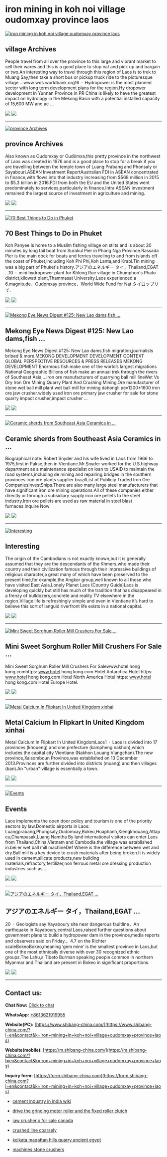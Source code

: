 # iron mining in koh noi village oudomxay province laos

<a href="https://swt.shibang-china.com/?l=en&img&k=iron+mining+in+koh+noi+village+oudomxay+province+laos" target="_blank">![iron mining in koh noi village oudomxay province laos](http://static.shibang-china.com/all-800x300/1335.jpg)</a>

## village Archives
People travel from all over the province to this large and vibrant market to sell their wares and this is a good place to stop eat and pick up and bargain or two.An interesting way to travel through this region of Laos is to trek to Muang Say,then take a short bus or pickup truck ride to the picturesque village …www wds.worldbank.org16&ensp;&#0183;&ensp;Hydropower is the most planned sector with long term development plans for the region.Hy dropower development in Yunnan Province in PR China is likely to have the greatest impact on hydrology in the Mekong Basin with a potential installed capacity of 15,600 MW and ac …


<a href="https://whatsapp.shibangsoft.com/WhatsApp.php" target="_blank" title="WhatsApp">![](http://static.shibang-china.com/icon/whatsapp.png)</a> <a href="https://swt.shibang-china.com/?l=en&icon&k=iron+mining+in+koh+noi+village+oudomxay+province+laos" target="_blank">![](http://static.shibang-china.com/icon/chat-en.png)</a>

---

<a href="https://swt.shibang-china.com/?l=en&img&k=iron+mining+in+koh+noi+village+oudomxay+province+laos" target="_blank">![province Archives](http://static.shibang-china.com/all-800x300/1447.jpg)</a>

## province Archives
Also known as Oudomxay or Oud&#244;mxa,this pretty province in the northwest of Laos was created in 1976 and is a good place to stop for a break if you are travelling between the temple town of Luang Prabang and Phonsaly or Sayabouri.ASEAN Investment ReportAustralian FDI in ASEAN concentrated in finance,with flows into that industry increasing from $568 million in 2015 to $5.3 billion in 2016.FDI from both the EU and the United States went predominately to services,particularly in finance.Intra ASEAN investment remained the largest source of investment in agriculture and mining.


<a href="https://whatsapp.shibangsoft.com/WhatsApp.php" target="_blank" title="WhatsApp">![](http://static.shibang-china.com/icon/whatsapp.png)</a> <a href="https://swt.shibang-china.com/?l=en&icon&k=iron+mining+in+koh+noi+village+oudomxay+province+laos" target="_blank">![](http://static.shibang-china.com/icon/chat-en.png)</a>

---

<a href="https://swt.shibang-china.com/?l=en&img&k=iron+mining+in+koh+noi+village+oudomxay+province+laos" target="_blank">![70 Best Things to Do in Phuket](http://static.shibang-china.com/all-800x300/639.jpg)</a>

## 70 Best Things to Do in Phuket
Koh Panyee is home to a Muslim fishing village on stilts and is about 20 minutes by long tail boat from Surakul Pier in Phang Nga Province.Rassada Pier is the main dock for boats and ferries traveling to and from islands off the coast of Phuket,including Koh Phi Phi,Koh Lanta,and Krabi.Tin mining was a big part of Phuket's history.アジアのエネルギー タイ，Thailand,EGAT …10&ensp;&#0183;&ensp;mini hydropower plant for Khlong Rue village in Chumphon's Phato district,kilowatt plant,Thammasat University.Laos experienced a 6.magnitude，Oudomxay province，World Wide Fund for Nat タイロッブリで.


<a href="https://whatsapp.shibangsoft.com/WhatsApp.php" target="_blank" title="WhatsApp">![](http://static.shibang-china.com/icon/whatsapp.png)</a> <a href="https://swt.shibang-china.com/?l=en&icon&k=iron+mining+in+koh+noi+village+oudomxay+province+laos" target="_blank">![](http://static.shibang-china.com/icon/chat-en.png)</a>

---

<a href="https://swt.shibang-china.com/?l=en&img&k=iron+mining+in+koh+noi+village+oudomxay+province+laos" target="_blank">![Mekong Eye News Digest #125: New Lao dams,fish …](http://static.shibang-china.com/all-800x300/952.jpg)</a>

## Mekong Eye News Digest #125: New Lao dams,fish …
Mekong Eye News Digest #125: New Lao dams,fish migration,journalists bribed &amp; more.MEKONG DEVELOPMENT DEVELOPMENT CONTEXT GLOBAL PERSPECTIVE RESOURCES &amp; PRESS RELEASES MEKONG DEVELOPMENT Enormous fish make one of the world’s largest migrations National Geographic Billions of fish make an annual trek through the rivers of Southeast Asia,…iron ore manufacturers of quarrying ball mill lineWet Vs Dry Iron Ore Mining Quarry Plant And Crushing Mining.Ore manufacturer of stone wet ball mill plant wet ball mill for mining dahongli pev1200*1600 iron ore jaw crusher.widely used iron ore primary jaw crusher for sale for stone quarry impact crusher,impact crusher …


<a href="https://whatsapp.shibangsoft.com/WhatsApp.php" target="_blank" title="WhatsApp">![](http://static.shibang-china.com/icon/whatsapp.png)</a> <a href="https://swt.shibang-china.com/?l=en&icon&k=iron+mining+in+koh+noi+village+oudomxay+province+laos" target="_blank">![](http://static.shibang-china.com/icon/chat-en.png)</a>

---

<a href="https://swt.shibang-china.com/?l=en&img&k=iron+mining+in+koh+noi+village+oudomxay+province+laos" target="_blank">![Ceramic sherds from Southeast Asia Ceramics in …](http://static.shibang-china.com/all-800x300/437.jpg)</a>

## Ceramic sherds from Southeast Asia Ceramics in …
Biographical note: Robert Snyder and his wife lived in Laos from 1966 to 1975,first in Pakse,then in Vientiane.Mr.Snyder worked for the U.S.highway department as a maintenance specialist on loan to USAID to maintain the road systems,including de mining and repairing bridges in the southern provinces.iron ore plants supplier brazilList of Publicly Traded Iron Ore CompaniesInvestSnips.There are also many large steel manufacturers that have significant iron ore mining operations.All of these companies either directly or through a subsidiary supply iron ore pellets to the steel industry.Iron ore pellets are used as raw material in steel blast furnaces.Inquire Now


<a href="https://whatsapp.shibangsoft.com/WhatsApp.php" target="_blank" title="WhatsApp">![](http://static.shibang-china.com/icon/whatsapp.png)</a> <a href="https://swt.shibang-china.com/?l=en&icon&k=iron+mining+in+koh+noi+village+oudomxay+province+laos" target="_blank">![](http://static.shibang-china.com/icon/chat-en.png)</a>

---

<a href="https://swt.shibang-china.com/?l=en&img&k=iron+mining+in+koh+noi+village+oudomxay+province+laos" target="_blank">![Interesting](http://static.shibang-china.com/all-800x300/1011.jpg)</a>

## Interesting
The origin of the Cambodians is not exactly known,but it is generally assumed that they are the descendants of the Khmers,who made their country and their civilization famous through their impressive buildings of religious character,a great many of which have been preserved to the present time,for example,the Angkor group,well known to all those who have visited East Asia.Lonely Planet Laos (Country Guide)Laos is developing quickly but still has much of the tradition that has disappeared in a frenzy of bulldozers,concrete and reality TV elsewhere in the region.Village life is refreshingly simple and even in Vientiane it’s hard to believe this sort of languid riverfront life exists in a national capital.


<a href="https://whatsapp.shibangsoft.com/WhatsApp.php" target="_blank" title="WhatsApp">![](http://static.shibang-china.com/icon/whatsapp.png)</a> <a href="https://swt.shibang-china.com/?l=en&icon&k=iron+mining+in+koh+noi+village+oudomxay+province+laos" target="_blank">![](http://static.shibang-china.com/icon/chat-en.png)</a>

---

<a href="https://swt.shibang-china.com/?l=en&img&k=iron+mining+in+koh+noi+village+oudomxay+province+laos" target="_blank">![Mini Sweet Sorghum Roller Mill Crushers For Sale …](http://static.shibang-china.com/all-800x300/809.jpg)</a>

## Mini Sweet Sorghum Roller Mill Crushers For Sale …
Mini Sweet Sorghum Roller Mill Crushers For Salewww.hotel hong kong.comhttps: www.hotel hong kong.com Hotel Antarctica Hotel https: www.hotel hong kong.com Hotel North America Hotel https: www.hotel hong kong.com Hotel Europe Hotel.


<a href="https://whatsapp.shibangsoft.com/WhatsApp.php" target="_blank" title="WhatsApp">![](http://static.shibang-china.com/icon/whatsapp.png)</a> <a href="https://swt.shibang-china.com/?l=en&icon&k=iron+mining+in+koh+noi+village+oudomxay+province+laos" target="_blank">![](http://static.shibang-china.com/icon/chat-en.png)</a>

---

<a href="https://swt.shibang-china.com/?l=en&img&k=iron+mining+in+koh+noi+village+oudomxay+province+laos" target="_blank">![Metal Calcium In Flipkart In United Kingdom xinhai](http://static.shibang-china.com/all-800x300/1322.jpg)</a>

## Metal Calcium In Flipkart In United Kingdom xinhai
Metal Calcium In Flipkart In United KingdomLaos1&ensp;&#0183;&ensp;Laos is divided into 17 provinces (khoueng) and one prefecture (kampheng nakhon),which includes the capital city Vientiane (Nakhon Louang Viangchan).The new province,Xaisomboun Province,was established on 13 December 2013.Provinces are further divided into districts (muang) and then villages (ban).An &quot;urban&quot; village is essentially a town.


<a href="https://whatsapp.shibangsoft.com/WhatsApp.php" target="_blank" title="WhatsApp">![](http://static.shibang-china.com/icon/whatsapp.png)</a> <a href="https://swt.shibang-china.com/?l=en&icon&k=iron+mining+in+koh+noi+village+oudomxay+province+laos" target="_blank">![](http://static.shibang-china.com/icon/chat-en.png)</a>

---

<a href="https://swt.shibang-china.com/?l=en&img&k=iron+mining+in+koh+noi+village+oudomxay+province+laos" target="_blank">![Events](http://static.shibang-china.com/all-800x300/1111.jpg)</a>

## Events
Laos implements the open door policy and tourism is one of the priority sectors by law.Domestic airports in Laos: Luangprabang,Phongsaly,Oudomxay,Bokeo,Huaphanh,Xiengkhouang,Attapeu,Champasak,Luang Namtha By land international visitors can enter Laos from Thailand,China,Vietnam and Cambodia.the village was established in.bei er wet ball mill machineDef Where is the difference between wet and dry.Ball mill is a key device to crush materials after being broken.It is widely used in cement,silicate products,new building materials,refractory,fertilizer,non ferrous metal ore dressing production industries such as …


<a href="https://whatsapp.shibangsoft.com/WhatsApp.php" target="_blank" title="WhatsApp">![](http://static.shibang-china.com/icon/whatsapp.png)</a> <a href="https://swt.shibang-china.com/?l=en&icon&k=iron+mining+in+koh+noi+village+oudomxay+province+laos" target="_blank">![](http://static.shibang-china.com/icon/chat-en.png)</a>

---

<a href="https://swt.shibang-china.com/?l=en&img&k=iron+mining+in+koh+noi+village+oudomxay+province+laos" target="_blank">![アジアのエネルギー タイ，Thailand,EGAT …](http://static.shibang-china.com/all-800x300/1428.jpg)</a>

## アジアのエネルギー タイ，Thailand,EGAT …
20&ensp;&#0183;&ensp;Geologists say Xayaboury site near dangerous faultline，An earthquake in Xayaboury,central Laos,raised further questions about government plans to build a hydropower dam in the province,media reports and observers said on Friday.，4.7 on the Richter scaleBokeoBokeo,meaning ‘gem mine’ is the smallest province in Laos,but one of the most ethnically diverse with over 30 recognized ethnic groups.The Lahu,a Tibeto Burman speaking people common in northern Myanmar and Thailand are present in Bokeo in significant proportions.


<a href="https://whatsapp.shibangsoft.com/WhatsApp.php" target="_blank" title="WhatsApp">![](http://static.shibang-china.com/icon/whatsapp.png)</a> <a href="https://swt.shibang-china.com/?l=en&icon&k=iron+mining+in+koh+noi+village+oudomxay+province+laos" target="_blank">![](http://static.shibang-china.com/icon/chat-en.png)</a>

---
## Contact us:

**Chat Now:** [Click to chat](https://swt.shibang-china.com?l=en&contact&k=iron+mining+in+koh+noi+village+oudomxay+province+laos)

**WhatsApp:**  [+8613621919955](https://whatsapp.shibangsoft.com/WhatsApp.php)

**Website(PC):** [https://www.shibang-china.com/](https://www.shibang-china.com/?l=en&contact&k=iron+mining+in+koh+noi+village+oudomxay+province+laos)

**Website(mobile):** [https://m.shibang-china.com/](https://m.shibang-china.com/?l=en&contact&k=iron+mining+in+koh+noi+village+oudomxay+province+laos)

**Inquiry form:** [https://form.shibang-china.com](https://form.shibang-china.com?l=en&contact&k=iron+mining+in+koh+noi+village+oudomxay+province+laos)

* [cement industry in india wiki](../128/cement%20industry%20in%20india%20wiki.md)

* [drive the grinding motor roller and the fixed roller clutch](../137/drive%20the%20grinding%20motor%20roller%20and%20the%20fixed%20roller%20clutch.md)

* [jaw crusher x for sale canada](../136/jaw%20crusher%20x%20for%20sale%20canada.md)

* [crushed line coarsely](../126/crushed%20line%20coarsely.md)

* [kolkata maqattan hills quarry ancient egypt](../140/kolkata%20maqattan%20hills%20quarry%20ancient%20egypt.md)

* [machines stone crushers](../137/machines%20stone%20crushers.md)